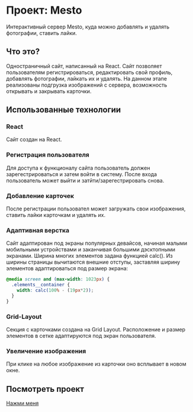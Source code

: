 # Проект: Mesto

Интерактивный сервер Mesto, куда можно добавлять и удалять фотографии, ставить лайки. 

## Что это?

Одностраничный сайт, написанный на React. Сайт позволяет пользователям регистрироваться, редактировать свой профиль, добавлять фотографии, лайкать их и удалять.
На данном этапе реализованы подгрузка изображений с сервера, возможность открывать и закрывать карточки.

##  Использованные технологии

### React

Сайт создан на React.

### Регистрация пользователя

Для доступа к функционалу сайта пользователь должен зарегестрироваться и затем войти в систему. После входа пользователь может выйти и затйти/зарегестрировать снова.

###  Добавление карточек

После регистрации пользовател  может загружать свои изображения, ставить лайки карточкам и удалять их.

### Адаптивная верстка

Сайт адаптирован под экраны популярных девайсов, начиная малыми мобильными устройствами и заканчивая большими дэсктопными экранами. 
Ширина многих элементов задана функцией calc(). Из ширины страницы вычитаются внешние отступы, заставляя ширину элементов адаптироваться под размер экрана:

```css
@media screen and (max-width: 1023px) {
  .elements__container {
    width: calc(100% - (19px*2));
  }
}
```

### Grid-Layout

Секция с карточками создана на Grid Layout. 
Расположение и размер элементов в сетке адаптируются под экран пользователя.

### Увеличение изображения

При клике на любое изображение из карточки оно всплывает в новом окне.

## Посмотреть проект

[Нажми меня](https://margof94.github.io/mesto/src/index.html)